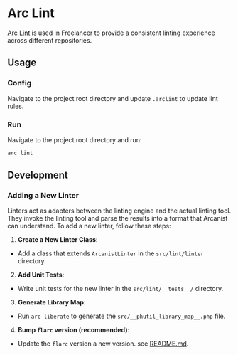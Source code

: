 # Arc Lint
[Arc Lint](https://secure.phabricator.com/book/phabricator/article/arcanist_lint/) is used in Freelancer to provide a consistent linting experience across different repositories.

## Usage
### Config
Navigate to the project root directory and update `.arclint` to update lint rules.

### Run
Navigate to the project root directory and run:
```sh
arc lint
```

## Development
### Adding a New Linter
Linters act as adapters between the linting engine and the actual linting tool. They invoke the linting tool and parse the results into a format that Arcanist can understand. To add a new linter, follow these steps:

1. **Create a New Linter Class**:
  - Add a class that extends `ArcanistLinter` in the `src/lint/linter` directory.

2. **Add Unit Tests**:
  - Write unit tests for the new linter in the `src/lint/__tests__/` directory.

3. **Generate Library Map**:
  - Run `arc liberate` to generate the `src/__phutil_library_map__.php` file.

4. **Bump `flarc` version (recommended)**:
  - Update the `flarc` version a new version. see [README.md](../../README.md).
